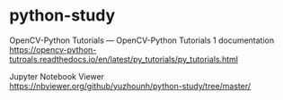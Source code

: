 # python-study

OpenCV-Python Tutorials — OpenCV-Python Tutorials 1 documentation  
https://opencv-python-tutroals.readthedocs.io/en/latest/py_tutorials/py_tutorials.html

Jupyter Notebook Viewer  
https://nbviewer.org/github/yuzhounh/python-study/tree/master/
